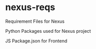 # nexus-reqs
Requirement Files for Nexus

Python Packages used for Nexus project

JS Package.json for Frontend
